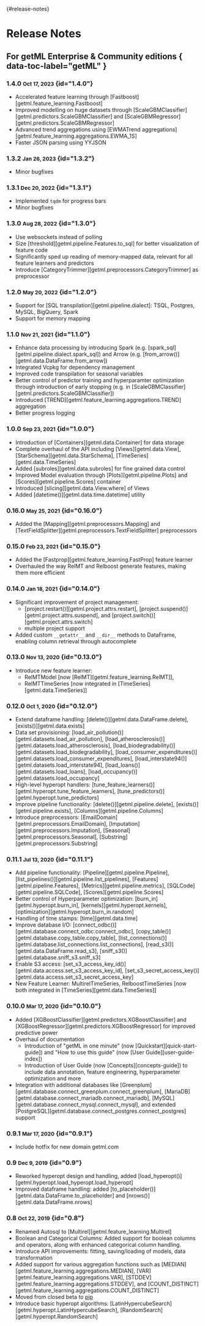 [](){#release-notes}
# Release Notes

## For getML Enterprise & Community editions { data-toc-label="getML" }

### 1.4.0	<small>Oct 17, 2023</small> {id="1.4.0"}
- Accelerated feature learning through [Fastboost][getml.feature_learning.Fastboost]
- Improved modelling on huge datasets through [ScaleGBMClassifier][getml.predictors.ScaleGBMClassifier] and [ScaleGBMRegressor][getml.predictors.ScaleGBMRegressor]
- Advanced trend aggregations using [EWMATrend aggregations][getml.feature_learning.aggregations.EWMA_1S]
- Faster JSON parsing using YYJSON

### 1.3.2	<small>Jan 26, 2023</small> {id="1.3.2"}
- Minor bugfixes

### 1.3.1	<small>Dec 20, 2022</small> {id="1.3.1"}
- Implemented `tqdm` for progress bars
- Minor bugfixes

### 1.3.0	<small>Aug 28, 2022</small> {id="1.3.0"}
- Use websockets instead of polling
- Size [threshold][getml.pipeline.Features.to_sql] for better visualization of feature code
- Significantly sped up reading of memory-mapped data, relevant for all feature learners and predictors
- Introduce [CategoryTrimmer][getml.preprocessors.CategoryTrimmer] as preprocessor

### 1.2.0	<small>May 20, 2022</small> {id="1.2.0"}
- Support for [SQL transpilation][getml.pipeline.dialect]: TSQL, Postgres, MySQL, BigQuery, Spark
- Support for memory mapping

### 1.1.0	<small>Nov 21, 2021</small> {id="1.1.0"}
- Enhance data processing by introducing Spark (e.g. [spark_sql][getml.pipeline.dialect.spark_sql]) and Arrow (e.g. [from_arrow()][getml.data.DataFrame.from_arrow])
- Integrated Vcpkg for dependency management
- Improved code transpilation for seasonal variables
- Better control of predictor training and hyperparamter optimization through introduction of early stopping (e.g. in [ScaleGBMClassifier][getml.predictors.ScaleGBMClassifier])
- Introduced [TREND][getml.feature_learning.aggregations.TREND] aggregation
- Better progress logging

### 1.0.0	<small>Sep 23, 2021</small> {id="1.0.0"}
- Introduction of [Containers][getml.data.Container] for data storage
- Complete overhaul of the API including [Views][getml.data.View], [StarSchema][getml.data.StarSchema], [TimeSeries][getml.data.TimeSeries]
- Added [subroles][getml.data.subroles] for fine grained data control
- Improved Model evaluation through [Plots][getml.pipeline.Plots] and [Scores][getml.pipeline.Scores] container
- Introduced [slicing][getml.data.View.where] of Views
- Added [datetime()][getml.data.time.datetime] utility

### 0.16.0 <small>May 25, 2021</small> {id="0.16.0"}
- Added the [Mapping][getml.preprocessors.Mapping] and [TextFieldSplitter][getml.preprocessors.TextFieldSplitter] preprocessors

### 0.15.0 <small>Feb 23, 2021</small> {id="0.15.0"}
- Added the [Fastprop][getml.feature_learning.FastProp] feature learner
- Overhauled the way RelMT and Relboost generate features, making them more efficient

### 0.14.0 <small>Jan 18, 2021</small> {id="0.14.0"}
- Significant improvement of  project management:
    -  [project.restart()][getml.project.attrs.restart], [project.suspend()][getml.project.attrs.suspend], and [project.switch()][getml.project.attrs.switch]
    - multiple project support
- Added custom `__getattr__` and `__dir__` methods to DataFrame, enabling column retrieval through autocomplete

### 0.13.0 <small>Nov 13, 2020</small> {id="0.13.0"}

- Introduce new feature learner: 
    - RelMTModel [now [RelMT][getml.feature_learning.RelMT]], 
    - RelMTTimeSeries [now integrated in [TimeSeries][getml.data.TimeSeries]]

### 0.12.0 <small>Oct 1, 2020</small> {id="0.12.0"}
- Extend dataframe handling: [delete()][getml.data.DataFrame.delete], [exists()][getml.data.exists]
- Data set provisioning: [load_air_pollution()][getml.datasets.load_air_pollution], [load_atherosclerosis()][getml.datasets.load_atherosclerosis], [load_biodegradability()][getml.datasets.load_biodegradability], [load_consumer_expenditures()][getml.datasets.load_consumer_expenditures], [load_interstate94()][getml.datasets.load_interstate94], [load_loans()][getml.datasets.load_loans], [load_occupancy()][getml.datasets.load_occupancy]
- High-level hyperopt handlers: [tune_feature_learners()][getml.hyperopt.tune_feature_learners], [tune_predictors()][getml.hyperopt.tune_predictors]
- Improve pipeline functionality: [delete()][getml.pipeline.delete], [exists()][getml.pipeline.exists], [Columns][getml.pipeline.Columns] 
- Introduce preprocessors: [EmailDomain][getml.preprocessors.EmailDomain], [Imputation][getml.preprocessors.Imputation], [Seasonal][getml.preprocessors.Seasonal], [Substring][getml.preprocessors.Substring] 
### 0.11.1 <small>Jul 13, 2020</small> {id="0.11.1"}
- Add pipeline functionality: [Pipeline][getml.pipeline.Pipeline], [list_pipelines()][getml.pipeline.list_pipelines], [Features][getml.pipeline.Features], [Metrics][getml.pipeline.metrics], [SQLCode][getml.pipeline.SQLCode], [Scores][getml.pipeline.Scores]
- Better control of Hyperparameter optimization: [burn_in][getml.hyperopt.burn_in], [kernels][getml.hyperopt.kernels], [optimization][getml.hyperopt.burn_in.random]
- Handling of time stamps: [time][getml.data.time]
- Improve database I/O: [connect_odbc()][getml.database.connect_odbc.connect_odbc], [copy_table()][getml.database.copy_table.copy_table], [list_connections()][getml.database.list_connections.list_connections], [read_s3()][getml.data.DataFrame.read_s3], [sniff_s3()][getml.database.sniff_s3.sniff_s3]
- Enable S3 access: [set_s3_access_key_id()][getml.data.access.set_s3_access_key_id], [set_s3_secret_access_key()][getml.data.access.set_s3_secret_access_key]
- New Feature Learner: MultirelTimeSeries, RelboostTimeSeries [now both integrated in [TimeSeries][getml.data.TimeSeries]]

### 0.10.0 <small>Mar 17, 2020</small> {id="0.10.0"}
- Added [XGBoostClassifier][getml.predictors.XGBoostClassifier] and [XGBoostRegressor][getml.predictors.XGBoostRegressor] for improved predictive power
- Overhaul of documentation 
    - Introduction of "getML in one minute" (now [Quickstart][quick-start-guide]) and "How to use this guide" (now [User Guide][user-guide-index])
    - Introduction of User Guide (now [Concepts][concepts-guide]) to include data annotation, feature engineering, hyperparameter optimization and more
- Integration with additional databases like [Greenplum][getml.database.connect_greenplum.connect_greenplum], [MariaDB][getml.database.connect_mariadb.connect_mariadb], [MySQL][getml.database.connect_mysql.connect_mysql], and extended [PostgreSQL][getml.database.connect_postgres.connect_postgres] support

### 0.9.1	<small>Mar 17, 2020</small> {id="0.9.1"}
- Include hotfix for new domain getml.com

### 0.9	<small>Dec 9, 2019</small>  {id="0.9"}
- Reworked hyperopt design and handling, added [load_hyperopt()][getml.hyperopt.load_hyperopt.load_hyperopt]
- Improved dataframe handling: added [to_placeholder()][getml.data.DataFrame.to_placeholder] and [nrows()][getml.data.DataFrame.nrows]

### 0.8	<small>Oct 22, 2019</small> {id="0.8"}
- Renamed Autosql to [Multirel][getml.feature_learning.Multirel]
- Boolean and Categorical Columns: Added support for boolean columns and operators, along with enhanced categorical column handling.
- Introduce API improvements: fitting, saving/loading of models, data transformation
- Added support for various aggregation functions such as [MEDIAN][getml.feature_learning.aggregations.MEDIAN], [VAR][getml.feature_learning.aggregations.VAR], [STDDEV][getml.feature_learning.aggregations.STDDEV], and [COUNT_DISTINCT][getml.feature_learning.aggregations.COUNT_DISTINCT]
- Moved from closed beta to [pip](https://pypi.org/project/getml/)
- Introduce basic hyperopt algorithms: [LatinHypercubeSearch][getml.hyperopt.LatinHypercubeSearch], [RandomSearch][getml.hyperopt.RandomSearch]


